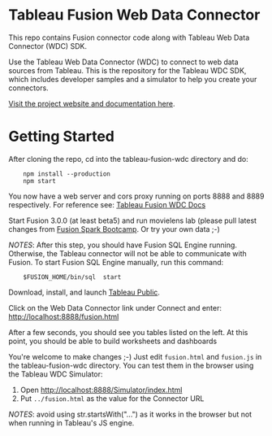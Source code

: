 # Tableau Fusion Web Data Connector

This repo contains Fusion connector code along with Tableau Web Data Connector (WDC) SDK. 

Use the Tableau Web Data Connector (WDC) to connect to web data sources from Tableau. This is the repository for the Tableau WDC SDK, which includes developer samples and a simulator to help you create your connectors.

[Visit the project website and documentation here](http://tableau.github.io/webdataconnector/).

# Getting Started

After cloning the repo, cd into the tableau-fusion-wdc directory and do:

        npm install --production
        npm start

You now have a web server and cors proxy running on ports 8888 and 8889 respectively.
For reference see: [Tableau Fusion WDC Docs](http://tableau.github.io/tableau-fusion-wdc/docs/)

Start Fusion 3.0.0 (at least beta5) and run movielens lab (please pull latest changes from [Fusion Spark Bootcamp](https://github.com/lucidworks/fusion-spark-bootcamp). Or try your own data ;-)

*NOTES*: After this step, you should have Fusion SQL Engine running. Otherwise, the Tableau connector will not be able to communicate with Fusion. To start Fusion SQL Engine manually, run this command:

	    $FUSION_HOME/bin/sql  start

Download, install, and launch [Tableau Public](https://public.tableau.com/en-us/s/download).

Click on the Web Data Connector link under Connect and enter: [http://localhost:8888/fusion.html]()

After a few seconds, you should see you tables listed on the left. At this point, you should be able to build worksheets and dashboards

You're welcome to make changes ;-) Just edit `fusion.html` and `fusion.js` in the tableau-fusion-wdc directory. You can test them in the browser using the Tableau WDC Simulator:

1. Open [http://localhost:8888/Simulator/index.html]()
2. Put `../fusion.html` as the value for the Connector URL

*NOTES*: avoid using str.startsWith("...") as it works in the browser but not when running in Tableau's JS engine.
